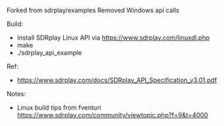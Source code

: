 Forked from sdrplay/examples
Removed Windows api calls

Build:
- Install SDRplay Linux API via https://www.sdrplay.com/linuxdl.php
- make
- ./sdrplay_api_example

Ref:
- https://www.sdrplay.com/docs/SDRplay_API_Specification_v3.01.pdf

Notes:
- Linux build tips from fventuri https://www.sdrplay.com/community/viewtopic.php?f=9&t=4000
